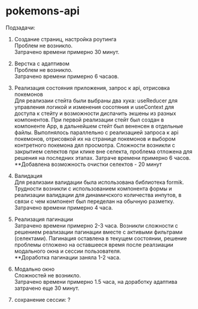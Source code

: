 # pokemons-api
Подзадачи:
1. Создание страниц, настройка роутинга <br>
  Проблем не возникло. <br>
  Затрачено времени примерно 30 минут. <br>

2. Верстка с адаптивом <br>
  Проблем не возникло. <br>
  Затрачено времени примерно 6 часаов. <br>


3. Реализация состояния приложения, запрос к api, отрисовка покемонов <br>
  Для реализаии стейта были выбраны два хука: useReducer для управления логикой и изменения сосотяния и 
  useContext для доступа к стейту и возможности диспачить экшены из разных компонентов. При первой реализации 
  стейт был создан в компоненте App, в дальнейшем стейт был вененсен в отдельные файлы. Выполнялось параллельно с 
  реализацией запроса к api покемонов, отрисовкой их на странице покемонов и выбором контретного покемона дял просмотра.
  Сложности возникли с закрытием селектов при клике вне селекта, проблема отложена для решения на последних этапах.
  Затраче времени примерно 6 часов. <br>
    **Добавлена возможность очистки селектов - 20 минут <br>

4. Валидация <br>
  Для реализаии валидации была использована библиотека formik. Трудности возникли с использованием
  компонента формы и реализации валидации для динамичского количества инпутов, в связи с чем компонент был
  переделан на обычную разметку. <br>
  Затрачено времени примерно 4 часа. <br>
  
5. Реализация пагинации <br>
  Затрачено времени примерно 2-3 часа. Возникли сложности с решением реализации пагинации вместе с активыми фильтрами (селектами).
  Пагинация оставлена в текущем состоянии, решение проблемы отложено на оставшееся время после реалзиации модального окна и сессии пользователя. <br>
    **Доработка пагинации заняла 1-2 часа. <br>

6. Модально окно <br>
  Сложностей не возникло. <br>
  Затрачено времени примерно 1.5 часа, на доработку адаптива затрачено еще 30 минут. <br>

7. сохранение сессии: ? <br>
